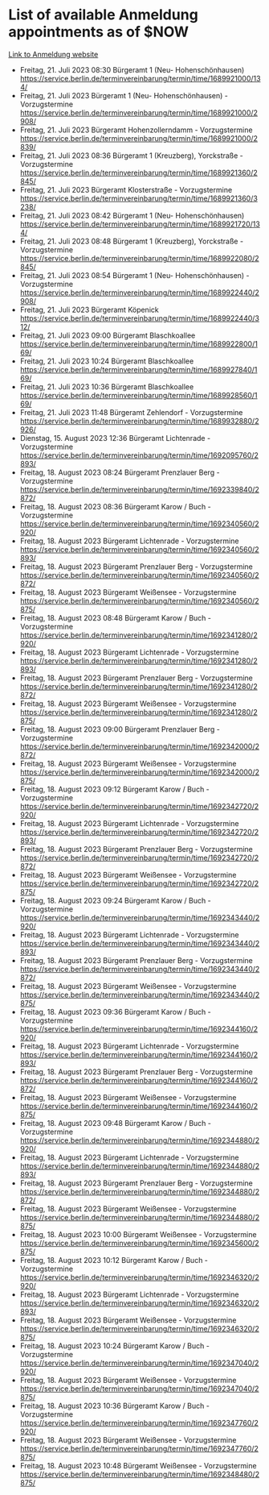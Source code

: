 # List of available Anmeldung appointments as of $NOW
[Link to Anmeldung website](https://service.berlin.de/terminvereinbarung/termin/tag.php?termin=1&anliegen[]=120686&dienstleisterlist=122210,122217,327316,122219,327312,122227,327314,122231,327346,122243,327348,122254,122252,329742,122260,329745,122262,329748,122271,327278,122273,327274,122277,327276,330436,122280,327294,122282,327290,122284,327292,122291,327270,122285,327266,122286,327264,122296,327268,150230,329760,122297,327286,122294,327284,122312,329763,122314,329775,122304,327330,122311,327334,122309,327332,317869,122281,327352,122279,329772,122283,122276,327324,122274,327326,122267,329766,122246,327318,122251,327320,122257,327322,122208,327298,122226,327300&herkunft=http%3A%2F%2Fservice.berlin.de%2Fdienstleistung%2F120686%2F)
- Freitag, 21. Juli 2023 08:30 Bürgeramt 1 (Neu- Hohenschönhausen) https://service.berlin.de/terminvereinbarung/termin/time/1689921000/134/
- Freitag, 21. Juli 2023  Bürgeramt 1 (Neu- Hohenschönhausen) - Vorzugstermine https://service.berlin.de/terminvereinbarung/termin/time/1689921000/2908/
- Freitag, 21. Juli 2023  Bürgeramt Hohenzollerndamm - Vorzugstermine https://service.berlin.de/terminvereinbarung/termin/time/1689921000/2839/
- Freitag, 21. Juli 2023 08:36 Bürgeramt 1 (Kreuzberg), Yorckstraße - Vorzugstermine https://service.berlin.de/terminvereinbarung/termin/time/1689921360/2845/
- Freitag, 21. Juli 2023  Bürgeramt Klosterstraße - Vorzugstermine https://service.berlin.de/terminvereinbarung/termin/time/1689921360/3238/
- Freitag, 21. Juli 2023 08:42 Bürgeramt 1 (Neu- Hohenschönhausen) https://service.berlin.de/terminvereinbarung/termin/time/1689921720/134/
- Freitag, 21. Juli 2023 08:48 Bürgeramt 1 (Kreuzberg), Yorckstraße - Vorzugstermine https://service.berlin.de/terminvereinbarung/termin/time/1689922080/2845/
- Freitag, 21. Juli 2023 08:54 Bürgeramt 1 (Neu- Hohenschönhausen) - Vorzugstermine https://service.berlin.de/terminvereinbarung/termin/time/1689922440/2908/
- Freitag, 21. Juli 2023  Bürgeramt Köpenick https://service.berlin.de/terminvereinbarung/termin/time/1689922440/312/
- Freitag, 21. Juli 2023 09:00 Bürgeramt Blaschkoallee https://service.berlin.de/terminvereinbarung/termin/time/1689922800/169/
- Freitag, 21. Juli 2023 10:24 Bürgeramt Blaschkoallee https://service.berlin.de/terminvereinbarung/termin/time/1689927840/169/
- Freitag, 21. Juli 2023 10:36 Bürgeramt Blaschkoallee https://service.berlin.de/terminvereinbarung/termin/time/1689928560/169/
- Freitag, 21. Juli 2023 11:48 Bürgeramt Zehlendorf - Vorzugstermine https://service.berlin.de/terminvereinbarung/termin/time/1689932880/2926/
- Dienstag, 15. August 2023 12:36 Bürgeramt Lichtenrade - Vorzugstermine https://service.berlin.de/terminvereinbarung/termin/time/1692095760/2893/
- Freitag, 18. August 2023 08:24 Bürgeramt Prenzlauer Berg - Vorzugstermine https://service.berlin.de/terminvereinbarung/termin/time/1692339840/2872/
- Freitag, 18. August 2023 08:36 Bürgeramt Karow / Buch - Vorzugstermine https://service.berlin.de/terminvereinbarung/termin/time/1692340560/2920/
- Freitag, 18. August 2023  Bürgeramt Lichtenrade - Vorzugstermine https://service.berlin.de/terminvereinbarung/termin/time/1692340560/2893/
- Freitag, 18. August 2023  Bürgeramt Prenzlauer Berg - Vorzugstermine https://service.berlin.de/terminvereinbarung/termin/time/1692340560/2872/
- Freitag, 18. August 2023  Bürgeramt Weißensee - Vorzugstermine https://service.berlin.de/terminvereinbarung/termin/time/1692340560/2875/
- Freitag, 18. August 2023 08:48 Bürgeramt Karow / Buch - Vorzugstermine https://service.berlin.de/terminvereinbarung/termin/time/1692341280/2920/
- Freitag, 18. August 2023  Bürgeramt Lichtenrade - Vorzugstermine https://service.berlin.de/terminvereinbarung/termin/time/1692341280/2893/
- Freitag, 18. August 2023  Bürgeramt Prenzlauer Berg - Vorzugstermine https://service.berlin.de/terminvereinbarung/termin/time/1692341280/2872/
- Freitag, 18. August 2023  Bürgeramt Weißensee - Vorzugstermine https://service.berlin.de/terminvereinbarung/termin/time/1692341280/2875/
- Freitag, 18. August 2023 09:00 Bürgeramt Prenzlauer Berg - Vorzugstermine https://service.berlin.de/terminvereinbarung/termin/time/1692342000/2872/
- Freitag, 18. August 2023  Bürgeramt Weißensee - Vorzugstermine https://service.berlin.de/terminvereinbarung/termin/time/1692342000/2875/
- Freitag, 18. August 2023 09:12 Bürgeramt Karow / Buch - Vorzugstermine https://service.berlin.de/terminvereinbarung/termin/time/1692342720/2920/
- Freitag, 18. August 2023  Bürgeramt Lichtenrade - Vorzugstermine https://service.berlin.de/terminvereinbarung/termin/time/1692342720/2893/
- Freitag, 18. August 2023  Bürgeramt Prenzlauer Berg - Vorzugstermine https://service.berlin.de/terminvereinbarung/termin/time/1692342720/2872/
- Freitag, 18. August 2023  Bürgeramt Weißensee - Vorzugstermine https://service.berlin.de/terminvereinbarung/termin/time/1692342720/2875/
- Freitag, 18. August 2023 09:24 Bürgeramt Karow / Buch - Vorzugstermine https://service.berlin.de/terminvereinbarung/termin/time/1692343440/2920/
- Freitag, 18. August 2023  Bürgeramt Lichtenrade - Vorzugstermine https://service.berlin.de/terminvereinbarung/termin/time/1692343440/2893/
- Freitag, 18. August 2023  Bürgeramt Prenzlauer Berg - Vorzugstermine https://service.berlin.de/terminvereinbarung/termin/time/1692343440/2872/
- Freitag, 18. August 2023  Bürgeramt Weißensee - Vorzugstermine https://service.berlin.de/terminvereinbarung/termin/time/1692343440/2875/
- Freitag, 18. August 2023 09:36 Bürgeramt Karow / Buch - Vorzugstermine https://service.berlin.de/terminvereinbarung/termin/time/1692344160/2920/
- Freitag, 18. August 2023  Bürgeramt Lichtenrade - Vorzugstermine https://service.berlin.de/terminvereinbarung/termin/time/1692344160/2893/
- Freitag, 18. August 2023  Bürgeramt Prenzlauer Berg - Vorzugstermine https://service.berlin.de/terminvereinbarung/termin/time/1692344160/2872/
- Freitag, 18. August 2023  Bürgeramt Weißensee - Vorzugstermine https://service.berlin.de/terminvereinbarung/termin/time/1692344160/2875/
- Freitag, 18. August 2023 09:48 Bürgeramt Karow / Buch - Vorzugstermine https://service.berlin.de/terminvereinbarung/termin/time/1692344880/2920/
- Freitag, 18. August 2023  Bürgeramt Lichtenrade - Vorzugstermine https://service.berlin.de/terminvereinbarung/termin/time/1692344880/2893/
- Freitag, 18. August 2023  Bürgeramt Prenzlauer Berg - Vorzugstermine https://service.berlin.de/terminvereinbarung/termin/time/1692344880/2872/
- Freitag, 18. August 2023  Bürgeramt Weißensee - Vorzugstermine https://service.berlin.de/terminvereinbarung/termin/time/1692344880/2875/
- Freitag, 18. August 2023 10:00 Bürgeramt Weißensee - Vorzugstermine https://service.berlin.de/terminvereinbarung/termin/time/1692345600/2875/
- Freitag, 18. August 2023 10:12 Bürgeramt Karow / Buch - Vorzugstermine https://service.berlin.de/terminvereinbarung/termin/time/1692346320/2920/
- Freitag, 18. August 2023  Bürgeramt Lichtenrade - Vorzugstermine https://service.berlin.de/terminvereinbarung/termin/time/1692346320/2893/
- Freitag, 18. August 2023  Bürgeramt Weißensee - Vorzugstermine https://service.berlin.de/terminvereinbarung/termin/time/1692346320/2875/
- Freitag, 18. August 2023 10:24 Bürgeramt Karow / Buch - Vorzugstermine https://service.berlin.de/terminvereinbarung/termin/time/1692347040/2920/
- Freitag, 18. August 2023  Bürgeramt Weißensee - Vorzugstermine https://service.berlin.de/terminvereinbarung/termin/time/1692347040/2875/
- Freitag, 18. August 2023 10:36 Bürgeramt Karow / Buch - Vorzugstermine https://service.berlin.de/terminvereinbarung/termin/time/1692347760/2920/
- Freitag, 18. August 2023  Bürgeramt Weißensee - Vorzugstermine https://service.berlin.de/terminvereinbarung/termin/time/1692347760/2875/
- Freitag, 18. August 2023 10:48 Bürgeramt Weißensee - Vorzugstermine https://service.berlin.de/terminvereinbarung/termin/time/1692348480/2875/
